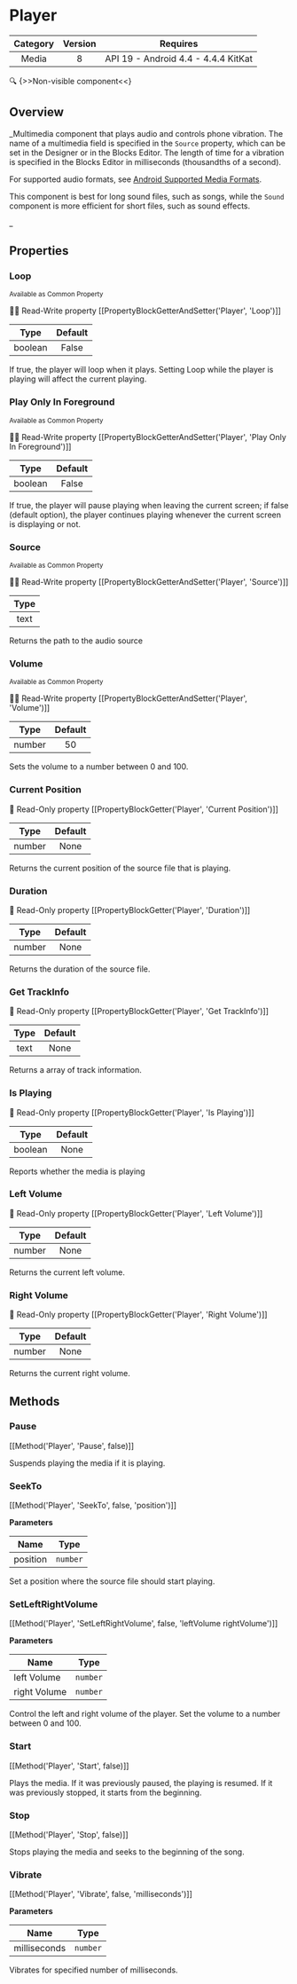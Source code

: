 # Player

| Category | Version | Requires |
|:--------:|:-------:|:--------:|
|Media|8|API 19 - Android 4.4 - 4.4.4 KitKat|

:mag: {>>Non-visible component<<}

## Overview

_Multimedia component that plays audio and controls phone vibration.  The name of a multimedia field is specified in the <code>Source</code> property, which can be set in the Designer or in the Blocks Editor.  The length of time for a vibration is specified in the Blocks Editor in milliseconds (thousandths of a second).
<p>For supported audio formats, see <a href="http://developer.android.com/guide/appendix/media-formats.html" target="_blank">Android Supported Media Formats</a>.</p>
<p>This component is best for long sound files, such as songs, while the <code>Sound</code> component is more efficient for short files, such as sound effects.</p>_

## Properties

### Loop

<small>Available as Common Property</small>

:eyes::pencil: Read-Write property
[[PropertyBlockGetterAndSetter('Player', 'Loop')]]

| Type | Default |
|:----:|:-------:|
|boolean|False|

If true, the player will loop when it plays. Setting Loop while the player is playing will affect the current playing.

### Play Only In Foreground

<small>Available as Common Property</small>

:eyes::pencil: Read-Write property
[[PropertyBlockGetterAndSetter('Player', 'Play Only In Foreground')]]

| Type | Default |
|:----:|:-------:|
|boolean|False|

If true, the player will pause playing when leaving the current screen; if false (default option), the player continues playing whenever the current screen is displaying or not.

### Source

<small>Available as Common Property</small>

:eyes::pencil: Read-Write property
[[PropertyBlockGetterAndSetter('Player', 'Source')]]

| Type |
|:----:|
|text|

Returns the path to the audio source

### Volume

<small>Available as Common Property</small>

:eyes::pencil: Read-Write property
[[PropertyBlockGetterAndSetter('Player', 'Volume')]]

| Type | Default |
|:----:|:-------:|
|number|50|

Sets the volume to a number between 0 and 100.

### Current Position



:eyes: Read-Only property
[[PropertyBlockGetter('Player', 'Current Position')]]

| Type | Default |
|:----:|:-------:|
|number|None|

Returns the current position of the source file that is playing.

### Duration



:eyes: Read-Only property
[[PropertyBlockGetter('Player', 'Duration')]]

| Type | Default |
|:----:|:-------:|
|number|None|

Returns the duration of the source file.

### Get TrackInfo



:eyes: Read-Only property
[[PropertyBlockGetter('Player', 'Get TrackInfo')]]

| Type | Default |
|:----:|:-------:|
|text|None|

Returns a array of track information.

### Is Playing



:eyes: Read-Only property
[[PropertyBlockGetter('Player', 'Is Playing')]]

| Type | Default |
|:----:|:-------:|
|boolean|None|

Reports whether the media is playing

### Left Volume



:eyes: Read-Only property
[[PropertyBlockGetter('Player', 'Left Volume')]]

| Type | Default |
|:----:|:-------:|
|number|None|

Returns the current left volume.

### Right Volume



:eyes: Read-Only property
[[PropertyBlockGetter('Player', 'Right Volume')]]

| Type | Default |
|:----:|:-------:|
|number|None|

Returns the current right volume.

## Methods

### Pause



[[Method('Player', 'Pause', false)]]

Suspends playing the media if it is playing.

### SeekTo



[[Method('Player', 'SeekTo', false, 'position')]]

**Parameters**

| Name | Type |
|------|------|
|position|`number`|


Set a position where the source file should start playing.

### SetLeftRightVolume



[[Method('Player', 'SetLeftRightVolume', false, 'leftVolume rightVolume')]]

**Parameters**

| Name | Type |
|------|------|
|left Volume|`number`|
|right Volume|`number`|


Control the left and right volume of the player. Set the volume to a number between 0 and 100.

### Start



[[Method('Player', 'Start', false)]]

Plays the media.  If it was previously paused, the playing is resumed.
 If it was previously stopped, it starts from the beginning.

### Stop



[[Method('Player', 'Stop', false)]]

Stops playing the media and seeks to the beginning of the song.

### Vibrate



[[Method('Player', 'Vibrate', false, 'milliseconds')]]

**Parameters**

| Name | Type |
|------|------|
|milliseconds|`number`|


Vibrates for specified number of milliseconds.